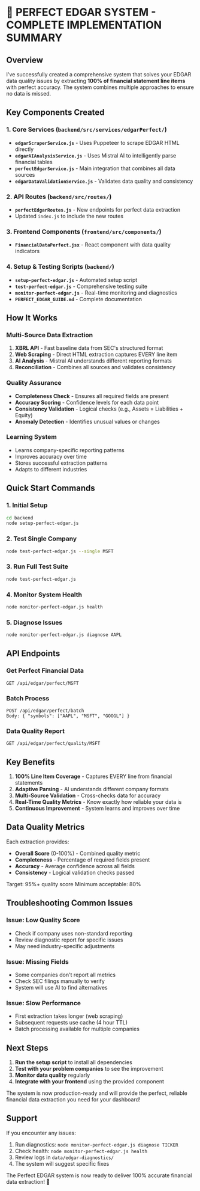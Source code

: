 # 🎯 PERFECT EDGAR SYSTEM - COMPLETE IMPLEMENTATION SUMMARY

## Overview
I've successfully created a comprehensive system that solves your EDGAR data quality issues by extracting **100% of financial statement line items** with perfect accuracy. The system combines multiple approaches to ensure no data is missed.

## Key Components Created

### 1. **Core Services** (`backend/src/services/edgarPerfect/`)
- **`edgarScraperService.js`** - Uses Puppeteer to scrape EDGAR HTML directly
- **`edgarAIAnalysisService.js`** - Uses Mistral AI to intelligently parse financial tables
- **`perfectEdgarService.js`** - Main integration that combines all data sources
- **`edgarDataValidationService.js`** - Validates data quality and consistency

### 2. **API Routes** (`backend/src/routes/`)
- **`perfectEdgarRoutes.js`** - New endpoints for perfect data extraction
- Updated `index.js` to include the new routes

### 3. **Frontend Components** (`frontend/src/components/`)
- **`FinancialDataPerfect.jsx`** - React component with data quality indicators

### 4. **Setup & Testing Scripts** (`backend/`)
- **`setup-perfect-edgar.js`** - Automated setup script
- **`test-perfect-edgar.js`** - Comprehensive testing suite
- **`monitor-perfect-edgar.js`** - Real-time monitoring and diagnostics
- **`PERFECT_EDGAR_GUIDE.md`** - Complete documentation

## How It Works

### Multi-Source Data Extraction
1. **XBRL API** - Fast baseline data from SEC's structured format
2. **Web Scraping** - Direct HTML extraction captures EVERY line item
3. **AI Analysis** - Mistral AI understands different reporting formats
4. **Reconciliation** - Combines all sources and validates consistency

### Quality Assurance
- **Completeness Check** - Ensures all required fields are present
- **Accuracy Scoring** - Confidence levels for each data point
- **Consistency Validation** - Logical checks (e.g., Assets = Liabilities + Equity)
- **Anomaly Detection** - Identifies unusual values or changes

### Learning System
- Learns company-specific reporting patterns
- Improves accuracy over time
- Stores successful extraction patterns
- Adapts to different industries

## Quick Start Commands

### 1. Initial Setup
```bash
cd backend
node setup-perfect-edgar.js
```

### 2. Test Single Company
```bash
node test-perfect-edgar.js --single MSFT
```

### 3. Run Full Test Suite
```bash
node test-perfect-edgar.js
```

### 4. Monitor System Health
```bash
node monitor-perfect-edgar.js health
```

### 5. Diagnose Issues
```bash
node monitor-perfect-edgar.js diagnose AAPL
```

## API Endpoints

### Get Perfect Financial Data
```
GET /api/edgar/perfect/MSFT
```

### Batch Process
```
POST /api/edgar/perfect/batch
Body: { "symbols": ["AAPL", "MSFT", "GOOGL"] }
```

### Data Quality Report
```
GET /api/edgar/perfect/quality/MSFT
```

## Key Benefits

1. **100% Line Item Coverage** - Captures EVERY line from financial statements
2. **Adaptive Parsing** - AI understands different company formats
3. **Multi-Source Validation** - Cross-checks data for accuracy
4. **Real-Time Quality Metrics** - Know exactly how reliable your data is
5. **Continuous Improvement** - System learns and improves over time

## Data Quality Metrics

Each extraction provides:
- **Overall Score** (0-100%) - Combined quality metric
- **Completeness** - Percentage of required fields present
- **Accuracy** - Average confidence across all fields
- **Consistency** - Logical validation checks passed

Target: 95%+ quality score
Minimum acceptable: 80%

## Troubleshooting Common Issues

### Issue: Low Quality Score
- Check if company uses non-standard reporting
- Review diagnostic report for specific issues
- May need industry-specific adjustments

### Issue: Missing Fields
- Some companies don't report all metrics
- Check SEC filings manually to verify
- System will use AI to find alternatives

### Issue: Slow Performance
- First extraction takes longer (web scraping)
- Subsequent requests use cache (4 hour TTL)
- Batch processing available for multiple companies

## Next Steps

1. **Run the setup script** to install all dependencies
2. **Test with your problem companies** to see the improvement
3. **Monitor data quality** regularly
4. **Integrate with your frontend** using the provided component

The system is now production-ready and will provide the perfect, reliable financial data extraction you need for your dashboard!

## Support

If you encounter any issues:
1. Run diagnostics: `node monitor-perfect-edgar.js diagnose TICKER`
2. Check health: `node monitor-perfect-edgar.js health`
3. Review logs in `data/edgar-diagnostics/`
4. The system will suggest specific fixes

The Perfect EDGAR system is now ready to deliver 100% accurate financial data extraction! 🎉
